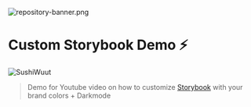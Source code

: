 ![repository-banner.png](https://res.cloudinary.com/alvarosaburido/image/upload/v1564929632/as-readme-banner_tqdgrx.png)

# Custom Storybook Demo ⚡

![SushiWuut](https://res.cloudinary.com/alvarosaburido/image/upload/v1616082729/as-portfolio/awesome-sushi-logo_aiaydr.png)

> Demo for Youtube video on how to customize [Storybook](https://storybook.js.org/) with your brand colors + Darkmode
